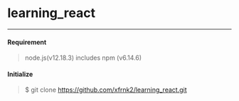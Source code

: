# learning_react
---
#### Requirement
> node.js(v12.18.3) includes npm (v6.14.6)  
  
#### Initialize
> $ git clone https://github.com/xfrnk2/learning_react.git
